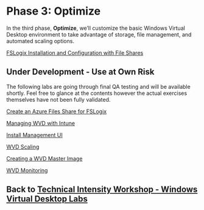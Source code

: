 # Phase 3: Optimize

In the third phase, **Optimize**, we’ll customize the basic Windows Virtual Desktop environment to take advantage of storage, file management, and automated scaling options.

[FSLogix Installation and Configuration with File Shares](Optimize-Lab13-FSLogix-Installation-and-Configuration.md)

## Under Development - Use at Own Risk

The following labs are going through final QA testing and will be available shortly.  Feel free to glance at the contents however the actual exercises themselves have not been fully validated.

[Create an Azure Files Share for FSLogix](Optimize-Lab14-Create-an-Azure-Files-Share-for-FSLogix.md)

[Managing WVD with Intune](Optimize-Lab15-ManagingWVDwithIntune.md)

[Install Management UI](Optimize-Lab16-Install-Management-UI.md)

[WVD Scaling](Optimize-Lab17-WVD-Scaling.md)

[Creating a WVD Master Image](Optimize-Lab18-Creating-a-WVD-Master-Image.md)

[WVD Monitoring](Optimize-Lab19-WVD-Monitoring.md)

## Back to [Technical Intensity Workshop - Windows Virtual Desktop Labs](../index.md)
